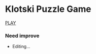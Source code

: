 # Klotski Puzzle Game

[PLAY](https://yswnqc.github.io/klotski_puzzle_Game_React/)

### Need improve

- Editing...

